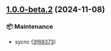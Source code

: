 ## [1.0.0-beta.2](https://github.com/bisdas/mdb-home/compare/v1.0.0-beta.1...v1.0.0-beta.2) (2024-11-08)

### :package: Maintenance

* sycnc ([3f69373](https://github.com/bisdas/mdb-home/commit/3f6937345f878b47b5716a3a01498c0628c83621))
